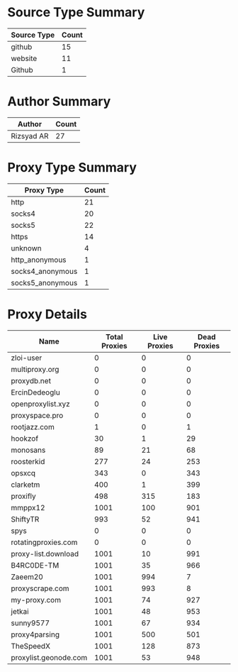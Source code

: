# Source Type Summary

| Source Type | Count |
|-------------|-------|
| github | 15 |
| website | 11 |
| Github | 1 |


# Author Summary

| Author | Count |
|--------|-------|
| Rizsyad AR | 27 |


# Proxy Type Summary

| Proxy Type | Count |
|------------|-------|
| http | 21 |
| socks4 | 20 |
| socks5 | 22 |
| https | 14 |
| unknown | 4 |
| http_anonymous | 1 |
| socks4_anonymous | 1 |
| socks5_anonymous | 1 |


# Proxy Details

| Name | Total Proxies | Live Proxies | Dead Proxies |
|------|---------------|--------------|---------------|
| zloi-user | 0 | 0 | 0 |
| multiproxy.org | 0 | 0 | 0 |
| proxydb.net | 0 | 0 | 0 |
| ErcinDedeoglu | 0 | 0 | 0 |
| openproxylist.xyz | 0 | 0 | 0 |
| proxyspace.pro | 0 | 0 | 0 |
| rootjazz.com | 1 | 0 | 1 |
| hookzof | 30 | 1 | 29 |
| monosans | 89 | 21 | 68 |
| roosterkid | 277 | 24 | 253 |
| opsxcq | 343 | 0 | 343 |
| clarketm | 400 | 1 | 399 |
| proxifly | 498 | 315 | 183 |
| mmppx12 | 1001 | 100 | 901 |
| ShiftyTR | 993 | 52 | 941 |
| spys | 0 | 0 | 0 |
| rotatingproxies.com | 0 | 0 | 0 |
| proxy-list.download | 1001 | 10 | 991 |
| B4RC0DE-TM | 1001 | 35 | 966 |
| Zaeem20 | 1001 | 994 | 7 |
| proxyscrape.com | 1001 | 993 | 8 |
| my-proxy.com | 1001 | 74 | 927 |
| jetkai | 1001 | 48 | 953 |
| sunny9577 | 1001 | 67 | 934 |
| proxy4parsing | 1001 | 500 | 501 |
| TheSpeedX | 1001 | 128 | 873 |
| proxylist.geonode.com | 1001 | 53 | 948 |
